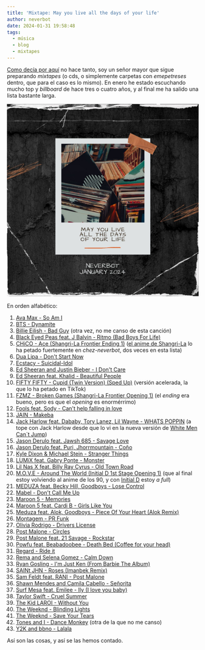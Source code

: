 ```yaml
---
title: 'Mixtape: May you live all the days of your life'
author: neverbot
date: 2024-01-31 19:58:48
tags:
  - música
  - blog
  - mixtapes
---
```


[Como decía por aquí](/mixtape-the-force-is-strong-in-this-one/) no hace tanto, soy un señor mayor que sigue preparando *mixtapes* (o cds, o simplemente carpetas con *emepetreses* dentro, que para el caso es lo mismo). En enero he estado escuchando mucho top y *billboard* de hace tres o cuatro años, y al final me ha salido una lista bastante larga.

![cover](./mixtape-may-you-live-all-the-days-of-your-life/cover.jpg)

En orden alfabético:

1. [Ava Max - So Am I](https://www.youtube.com/watch?v=SxGLPVvNjvY)
2. [BTS - Dynamite](https://www.youtube.com/watch?v=gdZLi9oWNZg)
3. [Billie Eilish - Bad Guy](https://www.youtube.com/watch?v=DyDfgMOUjCI) (otra vez, no me canso de esta canción)
4. [Black Eyed Peas feat. J Balvin - Ritmo (Bad Boys For Life)](https://www.youtube.com/watch?v=EzKkl64rRbM)
5. [CHiCO - Ace (Shangri-La Frontier Ending 1)](https://www.youtube.com/watch?v=Ob-y0_JKWog) ([el anime de Shangri-La](https://neverbot.com/anime-de-otono-desigual/) lo ha petado fuertemente en *chez-neverbot*, dos veces en esta lista)
6. [Dua Lipa - Don't Start Now](https://www.youtube.com/watch?v=oygrmJFKYZY)
7. [Ecstacy - Suicidal-Idol](https://www.youtube.com/watch?v=vMHA1DjKke8)
8. [Ed Sheeran and Justin Bieber - I Don't Care](https://www.youtube.com/watch?v=y83x7MgzWOA)
9. [Ed Sheeran feat. Khalid - Beautiful People](https://www.youtube.com/watch?v=mj0XInqZMHY)
10. [FIFTY FIFTY - Cupid (Twin Version) (Sped Up)](https://www.youtube.com/watch?v=NXXrFByT6mo) (versión acelerada, la que lo ha petado en TikTok)
11. [FZMZ - Broken Games (Shangri-La Frontier Opening 1)](https://www.youtube.com/watch?v=BkJQebSXbJk) (el *ending* era bueno, pero es que el *opening* es enormérrimo)
12. [Fools feat. Sody - Can't help falling in love](https://www.youtube.com/watch?v=3B5M8TyYpeg)
13. [JAIN - Makeba](https://www.youtube.com/watch?v=59Q_lhgGANc)
14. [Jack Harlow feat. Dababy, Tory Lanez, Lil Wayne - WHATS POPPIN](https://www.youtube.com/watch?v=HIwAI05Y1fU) (a tope con Jack Harlow desde que lo vi en la nueva versión de [White Men Can´t Jump](https://letterboxd.com/film/white-men-cant-jump-2023/))
15. [Jason Derulo feat. Jawsh 685 - Savage Love](https://www.youtube.com/watch?v=gUci-tsiU4I)
16. [Jason Derulo feat. Puri, Jhorrmountain - Coño](https://www.youtube.com/watch?v=s4_HdJitH6s)
17. [Kyle Dixon & Michael Stein - Stranger Things](https://www.youtube.com/watch?v=2obv0DHuhu4)
18. [LUMiX feat. Gabry Ponte - Monster](https://www.youtube.com/watch?v=VWNFj9rm6tc)
19. [Lil Nas X feat. Billy Ray Cyrus - Old Town Road](https://www.youtube.com/watch?v=r7qovpFAGrQ)
20. [M.O.V.E - Around The World (Initial D 1st Stage Opening 1)](https://www.youtube.com/watch?v=O7AzjEmGPHU) (que al final estoy volviendo al anime de los 90, y con [Initial D](https://www.imdb.com/title/tt0385426/) estoy *a full*)
21. [MEDUZA feat. Becky Hill, Goodboys - Lose Control](https://www.youtube.com/watch?v=-3P2USPFDcE)
22. [Mabel - Don't Call Me Up](https://www.youtube.com/watch?v=9TQKyDD9Yig)
23. [Maroon 5 - Memories](https://www.youtube.com/watch?v=SlPhMPnQ58k)
24. [Maroon 5 feat. Cardi B - Girls Like You](https://www.youtube.com/watch?v=aJOTlE1K90k)
25. [Meduza feat. Alok, Goodboys - Piece Of Your Heart (Alok Remix)](https://www.youtube.com/watch?v=MTbX4KC0AaU)
26. [Montagem - PR Funk](https://www.youtube.com/watch?v=ZPceu3KjtNY)
27. [Olivia Rodrigo - Drivers License](https://www.youtube.com/watch?v=ZmDBbnmKpqQ)
28. [Post Malone - Circles](https://www.youtube.com/watch?v=wXhTHyIgQ_U)
29. [Post Malone feat. 21 Savage - Rockstar](https://www.youtube.com/watch?v=UceaB4D0jpo)
30. [Powfu feat. Beabadoobee - Death Bed (Coffee for your head)](https://www.youtube.com/watch?v=jJPMnTXl63E)
31. [Regard - Ride it](https://www.youtube.com/watch?v=LoSm6VkplJc)
32. [Rema and Selena Gomez - Calm Down](https://www.youtube.com/watch?v=WcIcVapfqXw)
33. [Ryan Gosling - I'm Just Ken (From Barbie The Album)](https://www.youtube.com/watch?v=wwux9KiBMjE)
34. [SAINt JHN - Roses (Imanbek Remix)](https://www.youtube.com/watch?v=ele2DMU49Jk)
35. [Sam Feldt feat. RANI - Post Malone](https://www.youtube.com/watch?v=TewoJFN61mI)
36. [Shawn Mendes and Camila Cabello - Señorita](https://www.youtube.com/watch?v=Pkh8UtuejGw)
37. [Surf Mesa feat. Emilee - Ily (I love you baby)](https://www.youtube.com/watch?v=piOIvNO2M8Q)
38. [Taylor Swift - Cruel Summer](https://www.youtube.com/watch?v=ic8j13piAhQ)
39. [The Kid LAROI - Without You](https://www.youtube.com/watch?v=SJOKlqJho8U)
40. [The Weeknd - Blinding Lights](https://www.youtube.com/watch?v=fHI8X4OXluQ)
41. [The Weeknd - Save Your Tears](https://www.youtube.com/watch?v=XXYlFuWEuKI)
42. [Tones and I - Dance Monkey](https://www.youtube.com/watch?v=q0hyYWKXF0Q) (otra de la que no me canso)
43. [Y2K and bbno - Lalala](https://www.youtube.com/watch?v=N2Y2vQ-1m7M)

Así son las cosas, y así se las hemos contado.
